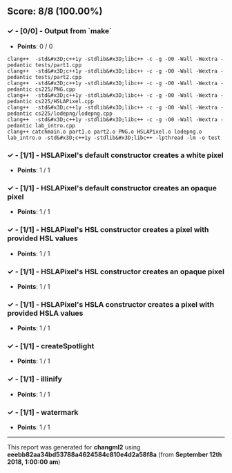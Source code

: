 


## Score: 8/8 (100.00%)


### ✓ - [0/0] - Output from &#x60;make&#x60;

- **Points**: 0 / 0


```clang++  -std&#x3D;c++1y -stdlib&#x3D;libc++ -c -g -O0 -Wall -Wextra -pedantic tests/catchmain.cpp
clang++  -std&#x3D;c++1y -stdlib&#x3D;libc++ -c -g -O0 -Wall -Wextra -pedantic tests/part1.cpp
clang++  -std&#x3D;c++1y -stdlib&#x3D;libc++ -c -g -O0 -Wall -Wextra -pedantic tests/part2.cpp
clang++  -std&#x3D;c++1y -stdlib&#x3D;libc++ -c -g -O0 -Wall -Wextra -pedantic cs225/PNG.cpp
clang++  -std&#x3D;c++1y -stdlib&#x3D;libc++ -c -g -O0 -Wall -Wextra -pedantic cs225/HSLAPixel.cpp
clang++  -std&#x3D;c++1y -stdlib&#x3D;libc++ -c -g -O0 -Wall -Wextra -pedantic cs225/lodepng/lodepng.cpp
clang++  -std&#x3D;c++1y -stdlib&#x3D;libc++ -c -g -O0 -Wall -Wextra -pedantic lab_intro.cpp
clang++ catchmain.o part1.o part2.o PNG.o HSLAPixel.o lodepng.o lab_intro.o -std&#x3D;c++1y -stdlib&#x3D;libc++ -lpthread -lm -o test
```


### ✓ - [1/1] - HSLAPixel&#x27;s default constructor creates a white pixel

- **Points**: 1 / 1





### ✓ - [1/1] - HSLAPixel&#x27;s default constructor creates an opaque pixel

- **Points**: 1 / 1





### ✓ - [1/1] - HSLAPixel&#x27;s HSL constructor creates a pixel with provided HSL values

- **Points**: 1 / 1





### ✓ - [1/1] - HSLAPixel&#x27;s HSL constructor creates an opaque pixel

- **Points**: 1 / 1





### ✓ - [1/1] - HSLAPixel&#x27;s HSLA constructor creates a pixel with provided HSLA values

- **Points**: 1 / 1





### ✓ - [1/1] - createSpotlight

- **Points**: 1 / 1





### ✓ - [1/1] - illinify

- **Points**: 1 / 1





### ✓ - [1/1] - watermark

- **Points**: 1 / 1





---

This report was generated for **changml2** using **eeebb82aa34bd53788a4624584c810e4d2a58f8a** (from **September 12th 2018, 1:00:00 am**)
